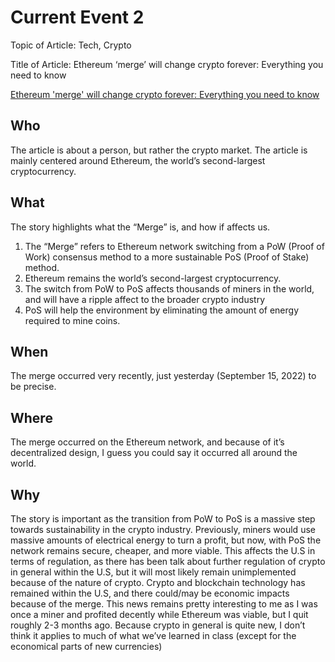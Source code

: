 # Current Event 2

Topic of Article: Tech, Crypto

Title of Article: Ethereum ‘merge’ will change crypto forever: Everything you need to know

[Ethereum 'merge' will change crypto forever: Everything you need to know](https://fortune.com/2022/08/19/everything-to-know-about-the-ethereum-merge/)

## Who

The article is about a person, but rather the crypto market. The article is mainly centered around Ethereum, the world’s second-largest cryptocurrency.

## What

The story highlights what the “Merge” is, and how if affects us.

1. The “Merge” refers to Ethereum network switching from a PoW (Proof of Work) consensus method to a more sustainable PoS (Proof of Stake) method.
2. Ethereum remains the world’s second-largest cryptocurrency.
3. The switch from PoW to PoS affects thousands of miners in the world, and will have a ripple affect to the broader crypto industry
4. PoS will help the environment by eliminating the amount of energy required to mine coins.

## When

The merge occurred very recently, just yesterday (September 15, 2022) to be precise.

## Where

The merge occurred on the Ethereum network, and because of it’s decentralized design, I guess you could say it occurred all around the world.

## Why

The story is important as the transition from PoW to PoS is a massive step towards sustainability in the crypto industry. Previously, miners would use massive amounts of electrical energy to turn a profit, but now, with PoS the network remains secure, cheaper, and more viable. This affects the U.S in terms of regulation, as there has been talk about further regulation of crypto in general within the U.S, but it will most likely remain unimplemented because of the nature of crypto. Crypto and blockchain technology has remained within the U.S, and there could/may be economic impacts because of the merge. This news remains pretty interesting to me as I was once a miner and profited decently while Ethereum was viable, but I quit roughly 2-3 months ago. Because crypto in general is quite new, I don’t think it applies to much of what we’ve learned in class (except for the economical parts of new currencies)